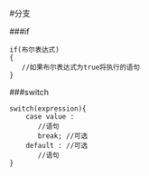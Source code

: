 #分支

###if

	if(布尔表达式)
	{
	   //如果布尔表达式为true将执行的语句
	}

###switch
	
	switch(expression){
	    case value :
	       //语句
	       break; //可选
	    default : //可选
	       //语句
	}